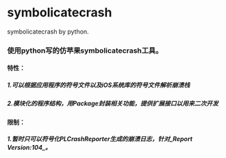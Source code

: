 # symbolicatecrash
symbolicatecrash by python.

### 使用python写的仿苹果symbolicatecrash工具。

#### 特性：
##### 1.可以根据应用程序的符号文件以及iOS系统库的符号文件解析崩溃栈
##### 2.模块化的程序结构，用Package封装相关功能，提供扩展接口以用来二次开发

#### 限制：
##### 1.暂时只可以符号化PLCrashReporter生成的崩溃日志，针对_Report Version:104_。
